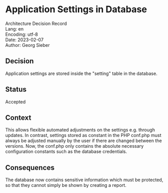 # Application Settings in Database
Architecture Decision Record  
Lang: en  
Encoding: utf-8  
Date: 2023-02-07  
Author: Georg Sieber

## Decision
Application settings are stored inside the "setting" table in the database.

## Status
Accepted

## Context
This allows flexible automated adjustments on the settings e.g. through updates. In contrast, settings stored as constant in the PHP conf.php must always be adjusted manually by the user if there are changed between the versions. Now, the conf.php only contains the absolute necessary configuration constants such as the database credentials.

## Consequences
The database now contains sensitive information which must be protected, so that they cannot simply be shown by creating a report.

